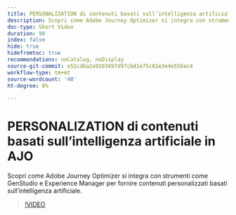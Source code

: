 ```yaml
---
title: PERSONALIZATION di contenuti basati sull’intelligenza artificiale in AJO
description: Scopri come Adobe Journey Optimizer si integra con strumenti come GenStudio e Experience Manager per fornire contenuti personalizzati basati sull’intelligenza artificiale.
doc-type: Short Video
duration: 98
index: false
hide: true
hidefromtoc: true
recommendations: noCatalog, noDisplay
source-git-commit: e52cdba2a9203497d97cbd1e75c81e3e4e556ac4
workflow-type: tm+mt
source-wordcount: '48'
ht-degree: 0%

---
```



# PERSONALIZATION di contenuti basati sull’intelligenza artificiale in AJO

Scopri come Adobe Journey Optimizer si integra con strumenti come GenStudio e Experience Manager per fornire contenuti personalizzati basati sull’intelligenza artificiale.

<!-- 62_S520_3442520_97_aipowered-content-personalization-in-ajo -->
>[!VIDEO](https://video.tv.adobe.com/v/3460156/?learn=on&enablevpops=true&captions=ita)
